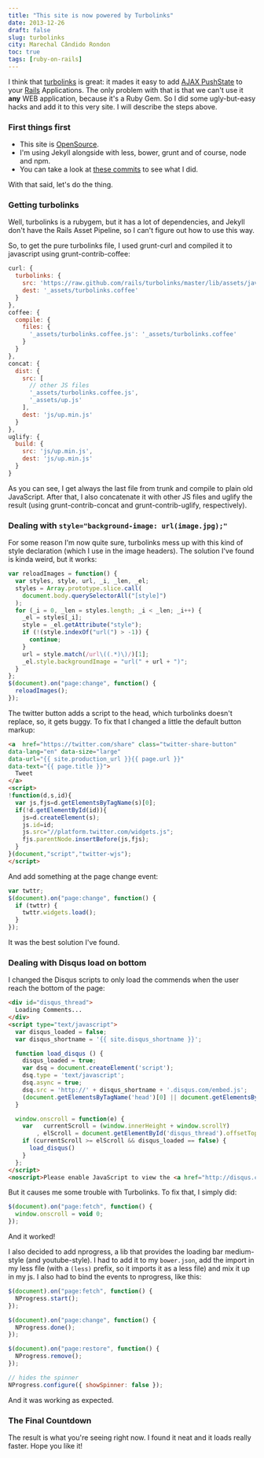 ```yaml
---
title: "This site is now powered by Turbolinks"
date: 2013-12-26
draft: false
slug: turbolinks
city: Marechal Cândido Rondon
toc: true
tags: [ruby-on-rails]
---
```


I think that [turbolinks](https://github.com/rails/turbolinks) is great: it mades it easy to add [AJAX PushState](https://www.google.com.br/search?q=AJAX+PushState) to your [Rails](http://rubyonrails.org/) Applications. The only problem with that is that we can't use it **any** WEB application, because it's a Ruby Gem. So I did some ugly-but-easy hacks and add it to this very site. I will describe the steps above.

<!--more-->

### First things first

- This site is [OpenSource](https://github.com/caarlos0/caarlos0.github.com.git).
- I'm using Jekyll alongside with less, bower, grunt and of course, node and npm.
- You can take a look at [these commits](https://github.com/caarlos0/caarlos0.github.com/commit/cb17b421e57aec67f3d7a582696e62d863c3689f) to see what I did.

With that said, let's do the thing.

### Getting turbolinks

Well, turbolinks is a rubygem, but it has a lot of dependencies, and Jekyll don't have the Rails Asset Pipeline, so I can't figure out how to use this way.

So, to get the pure turbolinks file, I used grunt-curl and compiled it to javascript using grunt-contrib-coffee:

```javascript
curl: {
  turbolinks: {
    src: 'https://raw.github.com/rails/turbolinks/master/lib/assets/javascripts/turbolinks.js.coffee',
    dest: '_assets/turbolinks.coffee'
  }
},
coffee: {
  compile: {
    files: {
      '_assets/turbolinks.coffee.js': '_assets/turbolinks.coffee'
    }
  }
},
concat: {
  dist: {
    src: [
      // other JS files
      '_assets/turbolinks.coffee.js',
      '_assets/up.js'
    ],
    dest: 'js/up.min.js'
  }
},
uglify: {
  build: {
    src: 'js/up.min.js',
    dest: 'js/up.min.js'
  }
}
```

As you can see, I get always the last file from trunk and compile to plain old JavaScript. After that, I also concatenate it with other JS files and uglify the result (using grunt-contrib-concat and grunt-contrib-uglify, respectively).

### Dealing with `style="background-image: url(image.jpg);"`

For some reason I'm now quite sure, turbolinks mess up with this kind of style declaration (which I use in the image headers). The solution I've found is kinda weird, but it works:

```javascript
var reloadImages = function() {
  var styles, style, url, _i, _len, _el;
  styles = Array.prototype.slice.call(
    document.body.querySelectorAll("[style]")
  );
  for (_i = 0, _len = styles.length; _i < _len; _i++) {
    _el = styles[_i];
    style = _el.getAttribute("style");
    if (!(style.indexOf("url(") > -1)) {
      continue;
    }
    url = style.match(/url\((.*)\)/)[1];
    _el.style.backgroundImage = "url(" + url + ")";
  }
};
$(document).on("page:change", function() {
  reloadImages();
});
```

The twitter button adds a script to the head, which turbolinks doesn't replace, so, it gets buggy. To fix that I changed a little the default button markup:

```html
<a  href="https://twitter.com/share" class="twitter-share-button"
data-lang="en" data-size="large"
data-url="{{ site.production_url }}{{ page.url }}"
data-text="{{ page.title }}">
  Tweet
</a>
<script>
!function(d,s,id){
  var js,fjs=d.getElementsByTagName(s)[0];
  if(!d.getElementById(id)){
    js=d.createElement(s);
    js.id=id;
    js.src="//platform.twitter.com/widgets.js";
    fjs.parentNode.insertBefore(js,fjs);
  }
}(document,"script","twitter-wjs");
</script>
```

And add something at the page change event:

```javascript
var twttr;
$(document).on("page:change", function() {
  if (twttr) {
    twttr.widgets.load();
  }
});
```

It was the best solution I've found.

### Dealing with Disqus load on bottom

I changed the Disqus scripts to only load the commends when the user reach the bottom of the page:

```html
<div id="disqus_thread">
  Loading Comments...
</div>
<script type="text/javascript">
  var disqus_loaded = false;
  var disqus_shortname = '{{ site.disqus_shortname }}';

  function load_disqus () {
    disqus_loaded = true;
    var dsq = document.createElement('script');
    dsq.type = 'text/javascript';
    dsq.async = true;
    dsq.src = 'http://' + disqus_shortname + '.disqus.com/embed.js';
    (document.getElementsByTagName('head')[0] || document.getElementsByTagName('body')[0]).appendChild(dsq);
  }

  window.onscroll = function(e) {
    var   currentScroll = (window.innerHeight + window.scrollY)
        , elScroll = document.getElementById('disqus_thread').offsetTop;
    if (currentScroll >= elScroll && disqus_loaded == false) {
      load_disqus()
    }
  };
</script>
<noscript>Please enable JavaScript to view the <a href="http://disqus.com/?ref_noscript">comments powered by Disqus.</a></noscript>
```

But it causes me some trouble with Turbolinks. To fix that, I simply did:

```javascript
$(document).on("page:fetch", function() {
  window.onscroll = void 0;
});
```

And it worked!

I also decided to add nprogress, a lib that provides the loading bar medium-style (and youtube-style). I had to add it to my `bower.json`, add the import in my less file (with a `(less)` prefix, so it imports it as a less file) and mix it up in my js. I also had to bind the events to nprogress, like this:

```javascript
$(document).on("page:fetch", function() {
  NProgress.start();
});

$(document).on("page:change", function() {
  NProgress.done();
});

$(document).on("page:restore", function() {
  NProgress.remove();
});

// hides the spinner
NProgress.configure({ showSpinner: false });
```

And it was working as expected.

### The Final Countdown

The result is what you're seeing right now. I found it neat and it loads really faster. Hope you like it!
